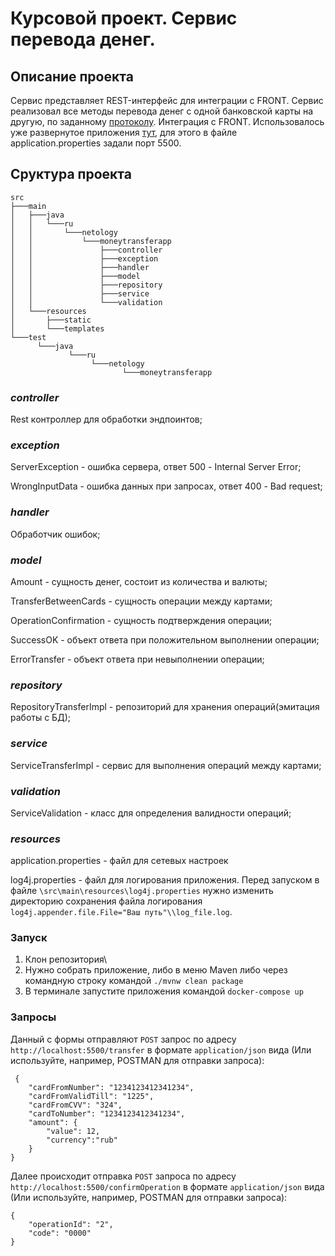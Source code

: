 # Курсовой проект. Сервис перевода денег.

## Описание проекта
Сервис представляет REST-интерфейс для интеграции с FRONT. Сервис реализовал все методы перевода денег с 
одной банковской карты на другую, по заданному [протоколу](https://github.com/netology-code/jd-homeworks/blob/master/diploma/MoneyTransferServiceSpecification.yaml).
Интеграция с FRONT. Использовалось уже развернутое приложения [тут](https://serp-ya.github.io/card-transfer/), для этого в файле application.properties задали порт 5500.
## Сруктура проекта
````
src
├───main
│   ├───java
│   │   └───ru
│   │       └───netology
│   │           └───moneytransferapp
│   │               ├───controller
│   │               ├───exception
│   │               ├───handler
│   │               ├───model
│   │               ├───repository
│   │               ├───service
│   │               └───validation
│   └───resources
│       ├───static
│       └───templates
└───test
      └───java
             └───ru
                  └───netology
                         └───moneytransferapp
````

### **_controller_**

Rest контроллер для обработки эндпоинтов;

### _**exception**_ 

ServerException - ошибка сервера, ответ 500 - Internal Server Error;

WrongInputData - ошибка данных при запросах, ответ 400 - Bad request;

### _**handler**_

Обработчик ошибок;

### _**model**_

Amount - сущность денег, состоит из количества и валюты;

TransferBetweenCards - сущность операции между картами;

OperationConfirmation - сущность подтверждения операции;

SuccessOK - объект ответа при положительном выполнении операции;

ErrorTransfer - объект ответа при невыполнении операции;

### _**repository**_

RepositoryTransferImpl - репозиторий для хранения операций(эмитация работы с БД);

### _**service**_

ServiceTransferImpl - сервис для выполнения операций между картами;

### _**validation**_

ServiceValidation - класс для определения валидности операций;

### **_resources_**

application.properties - файл для сетевых настроек 

log4j.properties - файл для логирования приложения. Перед запуском в файле `\src\main\resources\log4j.properties`
нужно изменить директорию сохранения файла логирования `log4j.appender.file.File="Ваш путь"\\log_file.log`.

### Запуск 

1. Клон репозитория\
2. Нужно собрать приложение, либо в меню Maven либо через командную строку командой `./mvnw clean package`
3. В терминале запустите приложения командой `docker-compose up`

### Запросы
Данный с формы отправляют `POST` запрос по адресу `http://localhost:5500/transfer` в формате `application/json` вида (Или используйте, например, POSTMAN для отправки запроса):
```
 {
    "cardFromNumber": "1234123412341234",
    "cardFromValidTill": "1225",
    "cardFromCVV": "324",
    "cardToNumber": "1234123412341234",
    "amount": {
        "value": 12,
        "currency":"rub"
    }
}
```
Далее происходит отправка `POST` запроса по адресу `http://localhost:5500/confirmOperation` в формате `application/json` вида (Или используйте, например, POSTMAN для отправки запроса):
```
{
    "operationId": "2",
    "code": "0000"
}